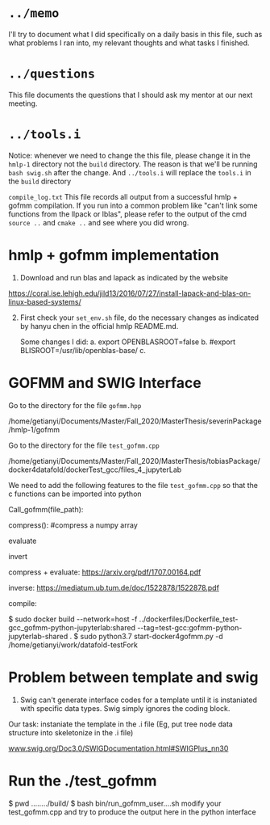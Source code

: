 # `../memo`
I'll try to document what I did specifically on a daily basis in this file,
such as what problems I ran into, my relevant thoughts and what tasks
I finished.

# `../questions`
This file documents the questions that I should ask my mentor at our
next meeting.

# `../tools.i`
Notice: whenever we need to change the this file, please change it in
the `hmlp-1` directory not the `build` directory. The reason is that
we'll be running `bash swig.sh` after the change. And `../tools.i` will
replace the `tools.i` in the `build` directory


`compile_log.txt`
This file records all output from a successful hmlp + gofmm compilation.
If you run into a common problem like "can't link some functions from
the llpack or lblas", please refer to the output of the cmd `source ..`
and `cmake ..` and see where you did wrong.


# hmlp + gofmm implementation
1. Download and run blas and lapack as indicated by the website

https://coral.ise.lehigh.edu/jild13/2016/07/27/install-lapack-and-blas-on-linux-based-systems/

2. First check your `set_env.sh` file, do the necessary changes as indicated
by hanyu chen in the official hmlp README.md.

   Some changes I did:
   a. export OPENBLASROOT=false
   b. #export BLISROOT=/usr/lib/openblas-base/
   c. 



   


# GOFMM and SWIG Interface
Go to the directory for the file `gofmm.hpp`

/home/getianyi/Documents/Master/Fall_2020/MasterThesis/severinPackage/hmlp-1/gofmm

Go to the directory for the file `test_gofmm.cpp`

/home/getianyi/Documents/Master/Fall_2020/MasterThesis/tobiasPackage/docker4datafold/dockerTest_gcc/files_4_jupyterLab

We need to add the following features to the file `test_gofmm.cpp` so 
that the c functions can be imported into python

Call_gofmm(file_path):
	

compress():
	#compress a numpy array

evaluate

invert

compress + evaluate:
https://arxiv.org/pdf/1707.00164.pdf


inverse:
https://mediatum.ub.tum.de/doc/1522878/1522878.pdf

compile:

$ sudo docker build --network=host -f ../dockerfiles/Dockerfile_test-gcc_gofmm-python-jupyterlab:shared    --tag=test-gcc:gofmm-python-jupyterlab-shared .
$ sudo python3.7 start-docker4gofmm.py -d /home/getianyi/work/datafold-testFork

# Problem between template and swig
1. Swig can't generate interface codes for a template until it is
instaniated with specific data types. Swig simply ignores the coding 
block.

Our task: instaniate the template in the .i file 
(Eg, put tree node data structure into skeletonize in the .i file)

www.swig.org/Doc3.0/SWIGDocumentation.html#SWIGPlus_nn30

# Run the ./test_gofmm
$ pwd 
......../build/
$ bash bin/run_gofmm_user....sh
modify your test_gofmm.cpp and try to produce the output here in the
python interface
